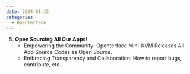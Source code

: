 ```yaml
---
date: 2024-01-15
categories:
  - Openterface
---
```


5. **Open Sourcing All Our Apps!**
   - Empowering the Community: Openterface Mini-KVM Releases All App Source Codes as Open Source.
   - Embracing Transparency and Collaboration: How to report bugs, contribute, etc.